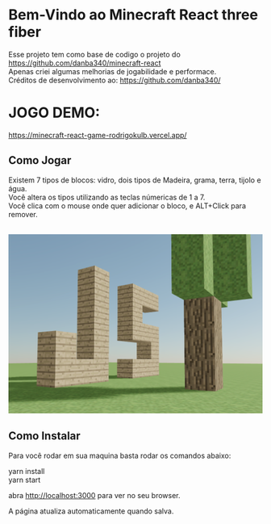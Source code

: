 # Bem-Vindo ao Minecraft React three fiber

Esse projeto tem como base de codigo o projeto do https://github.com/danba340/minecraft-react<br>
Apenas criei algumas melhorias de jogabilidade e performace.<br>
Créditos de desenvolvimento ao: https://github.com/danba340/


# JOGO DEMO: 
https://minecraft-react-game-rodrigokulb.vercel.app/

## Como Jogar

Existem 7 tipos de blocos: vidro, dois tipos de Madeira, grama, terra, tijolo e água.<br />
Você altera os tipos utilizando as teclas númericas de 1 a 7.<br />
Você clica com o mouse onde quer adicionar o bloco, e ALT+Click para remover.<br /><Br>

![Preview](preview.png 'Preview')

## Como Instalar

Para você rodar em sua maquina basta rodar os comandos abaixo:<br />

yarn install<br />
yarn start

abra [http://localhost:3000](http://localhost:3000) para ver no seu browser.

A página atualiza automaticamente quando salva.<br />
